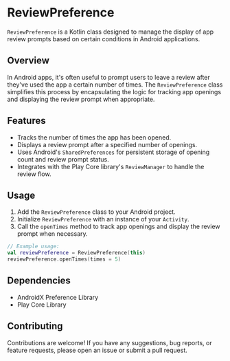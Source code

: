 # ReviewPreference

`ReviewPreference` is a Kotlin class designed to manage the display of app review prompts based on certain conditions in Android applications.

## Overview

In Android apps, it's often useful to prompt users to leave a review after they've used the app a certain number of times. The `ReviewPreference` class simplifies this process by encapsulating the logic for tracking app openings and displaying the review prompt when appropriate.

## Features

- Tracks the number of times the app has been opened.
- Displays a review prompt after a specified number of openings.
- Uses Android's `SharedPreferences` for persistent storage of opening count and review prompt status.
- Integrates with the Play Core library's `ReviewManager` to handle the review flow.

## Usage

1. Add the `ReviewPreference` class to your Android project.
2. Initialize `ReviewPreference` with an instance of your `Activity`.
3. Call the `openTimes` method to track app openings and display the review prompt when necessary.

```kotlin
// Example usage:
val reviewPreference = ReviewPreference(this)
reviewPreference.openTimes(times = 5)
```

## Dependencies

- AndroidX Preference Library
- Play Core Library

## Contributing

Contributions are welcome! If you have any suggestions, bug reports, or feature requests, please open an issue or submit a pull request.
